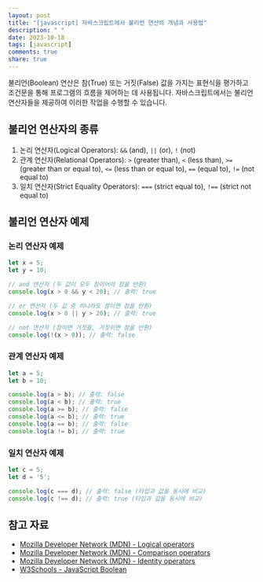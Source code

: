 ```yaml
---
layout: post
title: "[javascript] 자바스크립트에서 불리언 연산의 개념과 사용법"
description: " "
date: 2023-10-18
tags: [javascript]
comments: true
share: true
---
```


불리언(Boolean) 연산은 참(True) 또는 거짓(False) 값을 가지는 표현식을 평가하고 조건문을 통해 프로그램의 흐름을 제어하는 데 사용됩니다. 자바스크립트에서는 불리언 연산자들을 제공하여 이러한 작업을 수행할 수 있습니다.

## 불리언 연산자의 종류

1. 논리 연산자(Logical Operators): `&&` (and), `||` (or), `!` (not)
2. 관계 연산자(Relational Operators): `>` (greater than), `<` (less than), `>=` (greater than or equal to), `<=` (less than or equal to), `==` (equal to), `!=` (not equal to)
3. 일치 연산자(Strict Equality Operators): `===` (strict equal to), `!==` (strict not equal to)

## 불리언 연산자 예제

### 논리 연산자 예제

```javascript
let x = 5;
let y = 10;

// and 연산자 (두 값이 모두 참이어야 참을 반환)
console.log(x > 0 && y < 20); // 출력: true

// or 연산자 (두 값 중 하나라도 참이면 참을 반환)
console.log(x > 0 || y > 20); // 출력: true

// not 연산자 (참이면 거짓을, 거짓이면 참을 반환)
console.log(!(x > 0)); // 출력: false
```

### 관계 연산자 예제

```javascript
let a = 5;
let b = 10;

console.log(a > b); // 출력: false
console.log(a < b); // 출력: true
console.log(a >= b); // 출력: false
console.log(a <= b); // 출력: true
console.log(a == b); // 출력: false
console.log(a != b); // 출력: true
```

### 일치 연산자 예제

```javascript
let c = 5;
let d = '5';

console.log(c === d); // 출력: false (타입과 값을 동시에 비교)
console.log(c !== d); // 출력: true (타입과 값을 동시에 비교)
```

## 참고 자료

- [Mozilla Developer Network (MDN) - Logical operators](https://developer.mozilla.org/en-US/docs/Web/JavaScript/Reference/Operators/Logical_Operators)
- [Mozilla Developer Network (MDN) - Comparison operators](https://developer.mozilla.org/en-US/docs/Web/JavaScript/Reference/Operators/Comparison_Operators)
- [Mozilla Developer Network (MDN) - Identity operators](https://developer.mozilla.org/en-US/docs/Web/JavaScript/Reference/Operators/Strict_equality)
- [W3Schools - JavaScript Boolean](https://www.w3schools.com/js/js_booleans.asp)